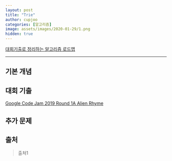 ```yaml
---
layout: post
title: "Trie"
author: cupjoo
categories: [알고리즘]
image: assets/images/2020-01-29/1.png
hidden: true
---
```


[대회기출로 정리하는 알고리즘 로드맵](https://cupjoo.github.io/대회기출로-정리하는-알고리즘-로드맵)

---

## 기본 개념

## 대회 기출

[Google Code Jam 2019 Round 1A Alien Rhyme](https://codingcompetitions.withgoogle.com/codejam/round/0000000000051635/0000000000104e05)

## 추가 문제

## 출처

> 출처1
